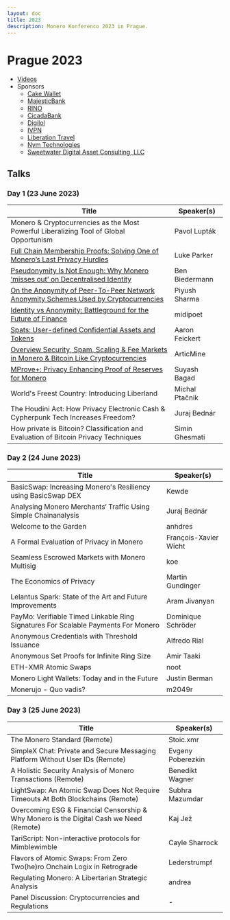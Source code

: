 ```yaml
---
layout: doc
title: 2023
description: Monero Konferenco 2023 in Prague.
---
```


# Prague 2023
*  [Videos](https://www.youtube.com/playlist?list=PLsSYUeVwrHBm1m7IaU3JiDVb5EC7cn0KG)
*  Sponsors
   - [Cake Wallet](https://cakewallet.com)
   - [MajesticBank](https://majesticbank.sc)
   - [RINO](https://rino.io)
   - [CicadaBank](https://cicadabank.com)
   - [Digilol](https://digilol.net)
   - [IVPN](https://www.ivpn.net)
   - [Liberation Travel](https://Liberation.travel)
   - [Nym Technologies](https://nymtech.net)
   - [Sweetwater Digital Asset Consulting, LLC](https://sweetwater.consulting)

## Talks

### Day 1 (23 June 2023)

| Title         | Speaker(s) |
| ------------- | ------------- |
| Monero & Cryptocurrencies as the Most Powerful Liberalizing Tool of Global Opportunism | Pavol Lupták |
| [Full Chain Membership Proofs: Solving One of Monero’s Last Privacy Hurdles](https://github.com/MoneroKon/meta/blob/61fd7c2caabd30d3bb4d1bbd4ca631e6e01196dd/slides/2023/Luke%20Parker%20Full%20Chain%20Membership%20Proofs%20MoneroKon%202023.pdf) | Luke Parker  |
| [Pseudonymity Is Not Enough: Why Monero ‘misses out’ on Decentralised Identity](https://github.com/MoneroKon/meta/blob/61fd7c2caabd30d3bb4d1bbd4ca631e6e01196dd/slides/2023/ben.pdf) | Ben Biedermann |
| [On the Anonymity of Peer-To-Peer Network Anonymity Schemes Used by Cryptocurrencies](https://github.com/MoneroKon/meta/blob/77fe63260f0c80ad0b11707a7b112abd8010e5f5/slides/2023/Monerokon_2023_p2p_anonymity.pdf) | Piyush Sharma |
| [Identity vs Anonymity: Battleground for the Future of Finance](https://github.com/MoneroKon/meta/blob/fd40c795d3bd02138f0262e61610f7ca77f7ba14/slides/2023/_Identity_v_Anonymity_MoneroKon_2023_v3.pdf) | midipoet |
| [Spats: User-defined Confidential Assets and Tokens](https://github.com/MoneroKon/meta/blob/498a67d210e214f5be9f4c6c7c0cab723c994a6c/slides/2023/feickert-spats.pdf) | Aaron Feickert |
| [Overview Security, Spam, Scaling & Fee Markets in Monero & Bitcoin Like Cryptocurrencies](https://github.com/MoneroKon/meta/blob/693277f994f06c359695cd37136041c7e8256c78/slides/2023/MoneroPresentation23Jun23.pdf) | ArticMine |
| [MProve+: Privacy Enhancing Proof of Reserves for Monero](https://github.com/MoneroKon/meta/blob/e72b5e19bdd0fc73ba48f902717f0eeada327f29/slides/2023/slides-mproveplus-monerokon-2023.html) | Suyash Bagad |
| World's Freest Country: Introducing Liberland | Michal Ptačnik |
| The Houdini Act: How Privacy Electronic Cash & Cypherpunk Tech Increases Freedom? | Juraj Bednár |
| How private is Bitcoin? Classification and Evaluation of Bitcoin Privacy Techniques | Simin Ghesmati |

### Day 2 (24 June 2023)

| Title         | Speaker(s) |
| ------------- | ------------- |
| BasicSwap: Increasing Monero's Resiliency using BasicSwap DEX | Kewde |
| Analysing Monero Merchants‘ Traffic Using Simple Chainanalysis | Juraj Bednár|
| Welcome to the Garden | anhdres |
| A Formal Evaluation of Privacy in Monero | François-Xavier Wicht |
| Seamless Escrowed Markets with Monero Multisig | koe |
| The Economics of Privacy | Martin Gundinger |
| Lelantus Spark: State of the Art and Future Improvements | Aram Jivanyan |
| PayMo: Verifiable Timed Linkable Ring Signatures For Scalable Payments For Monero | Dominique Schröder |	
| Anonymous Credentials with Threshold Issuance | Alfredo Rial |
| Anonymous Set Proofs for Infinite Ring Size | Amir Taaki |
| ETH-XMR Atomic Swaps | noot |
| Monero Light Wallets: Today and in the Future | Justin Berman |
| Monerujo - Quo vadis? | m2049r |

### Day 3 (25 June 2023)

| Title         | Speaker(s) |
| ------------- | ------------- |
| The Monero Standard (Remote) | Stoic.xmr |
| SimpleX Chat: Private and Secure Messaging Platform Without User IDs (Remote) | Evgeny Poberezkin |
| A Holistic Security Analysis of Monero Transactions (Remote) | Benedikt Wagner |
| LightSwap: An Atomic Swap Does Not Require Timeouts At Both Blockchains (Remote) | Subhra Mazumdar |
| Overcoming ESG & Financial Censorship & Why Monero is the Digital Cash we Need (Remote) | Kaj Jež |
| TariScript: Non-interactive protocols for Mimblewimble | Cayle Sharrock |
| Flavors of Atomic Swaps: From Zero Two(he)ro Onchain Logix in Retrograde | Lederstrumpf |
| Regulating Monero: A Libertarian	Strategic Analysis | andrea |
| Panel Discussion: Cryptocurrencies and Regulations | - |
